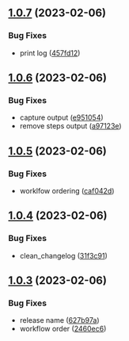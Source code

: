 ## [1.0.7](https://github.com/cerico/surprise/compare/v1.0.6...v1.0.7) (2023-02-06)


### Bug Fixes

* print log ([457fd12](https://github.com/cerico/surprise/commit/457fd1257c33201685355d70ddc15c0e212bfad6))



## [1.0.6](https://github.com/cerico/surprise/compare/v1.0.5...v1.0.6) (2023-02-06)


### Bug Fixes

* capture output ([e951054](https://github.com/cerico/surprise/commit/e95105446bc72b339b7f967f7f41296e6f31398c))
* remove steps output ([a97123e](https://github.com/cerico/surprise/commit/a97123e402ed1bdc9f3c054ac7c75993d18f19b8))



## [1.0.5](https://github.com/cerico/surprise/compare/v1.0.4...v1.0.5) (2023-02-06)


### Bug Fixes

* worklfow ordering ([caf042d](https://github.com/cerico/surprise/commit/caf042d65106e03923ac7236fa5d35d1eafefb94))



## [1.0.4](https://github.com/cerico/surprise/compare/v1.0.3...v1.0.4) (2023-02-06)


### Bug Fixes

* clean_changelog ([31f3c91](https://github.com/cerico/surprise/commit/31f3c917447c40d82be38c2460bcb35e5e3eaf7c))



## [1.0.3](https://github.com/cerico/surprise/compare/v1.0.2...v1.0.3) (2023-02-06)


### Bug Fixes

* release name ([627b97a](https://github.com/cerico/surprise/commit/627b97ad49fa88afbd8725e550405aad000bd8b1))
* workflow order ([2460ec6](https://github.com/cerico/surprise/commit/2460ec6959f8ab335b2f9729ce8d8667ed67663f))




